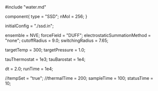 #include "water.md"


component{
  type = "SSD";
  nMol = 256;
}

initialConfig = "./ssd.in";

ensemble = NVE;
forceField = "DUFF";
electrostaticSummationMethod = "none";
cutoffRadius = 9.0;
switchingRadius = 7.65;

targetTemp = 300;
targetPressure = 1.0;

tauThermostat = 1e3;
tauBarostat = 1e4;

dt = 2.0;
runTime = 1e4;

//tempSet = "true";
//thermalTime = 200;
sampleTime = 100;
statusTime = 10;
